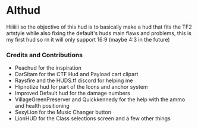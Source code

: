 # Althud

Hiiiiiii so the objective of this hud is to basically make a hud that fits the TF2 artstyle while also fixing the default's huds main flaws and problems, this is my first hud so rn it will only support 16:9 (maybe 4:3 in the future)

### Credits and Contributions

- Peachud for the inspiration
- DarSitam for the CTF Hud and Payload cart clipart
- Raysfire and the HUDS.tf discord for helping me
- Hipnotize hud for part of the Icons and anchor system
- Improved Default hud for the damage numbers 
- VillageGreenPreserver and Quickkennedy for the help with the ammo and health positioning
- SexyLion for the Music Changer button
- LionHUD for the Class selections screen and a few other things